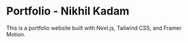 # Portfolio - Nikhil Kadam

This is a portfolio website built with Next.js, Tailwind CSS, and Framer Motion.
